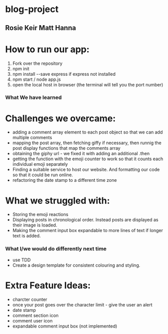 # blog-project
## Rosie Keir Matt Hanna

# How to run our app:
1. Fork over the repository 
2. npm init
3. npm install --save express if express not installed
4. npm start / node app.js
5. open the local host in browser (the terminal will tell you the port number)

### What We have learned



# Challenges we overcame:
- adding a comment array element to each post object so that we can add multiple comments
- mapping the post array, then fetching giffy if necessary, then runnig the post display functions that map the comments array
- obtaining the giphy url - we fixed it with adding an additional .then
- getting the function with the emoji counter to work so that it counts each individual emoji separately
- Finding a suitable service to host our website. And formatting our code so that it could be run online.
- refactoring the date stamp to a different time zone 

# What we struggled with:
- Storing the emoji reactions 
- Displaying posts in chronological order. Instead posts are displayed as their image is loaded.
- Making the comment input box expandable to more lines of text if longer text is added. 


### What I/we would do differently next time
- use TDD
- Create a design template for consistent colouring and styling.

# Extra Feature Ideas:
- charcter counter
- once your post goes over the character limit - give the user an alert
- date stamp
- comment section icon
- comment user icon
- expandable comment input box (not implemented)
